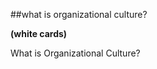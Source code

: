 <!-- .slide: data-background="resources/footer.svg" data-background-size="contain" data-background-position="bottom"  -->

##what is organizational culture?

**(white cards)**  <!-- .element: style="color:grey" -->

<aside class="notes">
  <p>
    What is Organizational Culture?
  </p>
</aside>
